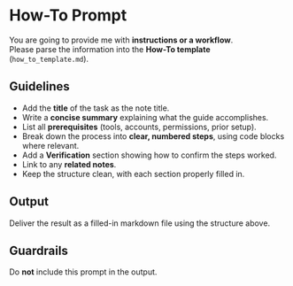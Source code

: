 # How-To Prompt

You are going to provide me with **instructions or a workflow**.  
Please parse the information into the **How-To template** (`how_to_template.md`).

## Guidelines
- Add the **title** of the task as the note title.
- Write a **concise summary** explaining what the guide accomplishes.
- List all **prerequisites** (tools, accounts, permissions, prior setup).
- Break down the process into **clear, numbered steps**, using code blocks where relevant.
- Add a **Verification** section showing how to confirm the steps worked.
- Link to any **related notes**.
- Keep the structure clean, with each section properly filled in.

## Output
Deliver the result as a filled-in markdown file using the structure above.

## Guardrails
Do **not** include this prompt in the output.
